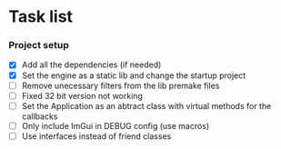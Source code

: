 # Task list

### Project setup

- [X] Add all the dependencies (if needed)
- [X] Set the engine as a static lib and change the startup project
- [ ] Remove unecessary filters from the lib premake files
- [ ] Fixed 32 bit version not working
- [ ] Set the Application as an abtract class with virtual methods for the callbacks
- [ ] Only include ImGui in DEBUG config (use macros)
- [ ] Use interfaces instead of friend classes
